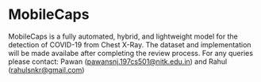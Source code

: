 # MobileCaps
MobileCaps is a fully automated, hybrid, and lightweight model for the detection of COVID-19 from Chest X-Ray.
The dataset and implementation will be made availabe after completing the review process.
For any queries please contact:
Pawan (pawansnj.197cs501@nitk.edu.in) and Rahul (rahulsnkr@gmail.com) 

